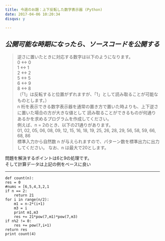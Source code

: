 ```yaml
---
title: 今週のお題：上下反転した数字表示器 (Python)  
date: 2017-04-06 10:20:34  
disqus: y

---
```

## _公開可能な時期になったら、ソースコードを公開する_

> 逆さに置いたときに対応する数字は以下のようになります。  
> 0 <-> 0  
> 1 <-> 1  
> 2 <-> 2  
> 5 <-> 5  
> 6 <-> 9  
> 8 <-> 8  
> （「1」は反転すると位置がずれますが、「1」として読み取ることが可能なものとします。）  
> n 桁を表示できる数字表示器を通常の置き方で置いた時よりも、上下逆さに置いた場合の方が大きな値として
読み取ることができるものが何通りあるかを求めるプログラムを作成してください。  
例えば、n = 2のとき、以下の21通りがあります。  
01, 02, 05, 06, 08, 09, 12, 15, 16, 18, 19, 25, 26, 28, 29, 56, 58, 59, 66, 68, 86  
標準入力から自然数 n が与えられますので、パターン数を標準出力に出力してください。
なお、n は最大で20とします。

問題を解決するポイントは6と9の処理です。    
そして計算データは上記の例をベースに良い

---  
	def count(n):
	res = 0
	#nums = [6,5,4,3,2,1
	if n == 2:
		return 21
	for i in range(n/2):
		m1 = n-2*(i+1)
		m3 = i
		print m1,m3
		res += 21*pow(7,m1)*pow(7,m3)
	if n%2 != 0:
		res += pow(7,i+1)
	return res
	print count(4)
